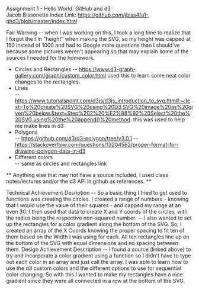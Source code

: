 Assignment 1 - Hello World: GitHub and d3  
Jacob Bissonette
Index Link: https://github.com/jbiss4/a1-ghd3/blob/master/index.html 

Fair Warning -- when I was working on this, I took a long time to realize that I forgot the t in "height" when making the SVG, so my height was capped at 150 instead of 1000 and had to Google more questions than I should've because some pictures weren't appearing so that may explain some of the sources I needed for the homework.
- Circles and Rectangles 
    -- https://www.d3-graph-gallery.com/graph/custom_color.html used this to learn some neat color changes to the rectangles.
- Lines  
    -- https://www.tutorialspoint.com/d3js/d3js_introduction_to_svg.htm#:~:text=To%20create%20SVG%20using%20D3,SVG%20image%20as%20given%20below.&text=Step%202%20%E2%88%92%20Select%20the%20SVG,using%20the%20append()%20method. this was used to help me make lines in d3
- Polygons  
    -- https://github.com/d3/d3-polygon/tree/v3.0.1
    -- https://stackoverflow.com/questions/13204562/proper-format-for-drawing-polygon-data-in-d3 
- Different colors  
    -- same as circles and rectangles link

** Anything else that may not have a source included, I used class notes/lectures and/or the d3 API in github as references. **

Technical Achievement Desription 
    -- So a basic thing I tried to get used to functions was creating the circles. I created a range of numbers - knowing that I would use the value of their squares - and capped my range at an even 30. I then used that data to create X and Y coords of the circles, with the radius being the respective non-squared number. 
    -- I also wanted to set up the rectangles for a color gradient along the bottom of the SVG. So, I created an array of the X Coords knowing the proper spacing to fit ten of them based on the Width I was using for each. All ten rectangles line up on the bottom of the SVG with equal dimensions and no spacing between them. 
Design Achievement Description 
    -- I found a source (linked above) to try and incorporate a color gradient using a function so I didn't have to type out each color in an array and just call the array. I was able to learn how to use the d3 custom colors and the different options to use for sequential color changing. So with this I wanted to make my rectangles have a nice gradient since they were all connected in a row at the bottom of the SVG. 

